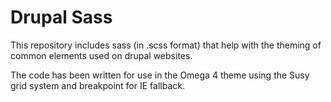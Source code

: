 Drupal Sass
===========

This repository includes sass (in .scss format) that help with the theming of common elements used on drupal websites.

The code has been written for use in the Omega 4 theme using the Susy grid system and breakpoint for IE fallback.
